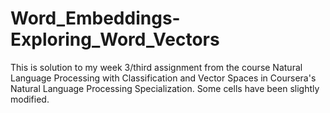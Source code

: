 # Word_Embeddings-Exploring_Word_Vectors

This is solution to my week 3/third assignment from the course Natural Language Processing with Classification and Vector Spaces in Coursera's Natural Language Processing Specialization. Some cells have been slightly modified.
